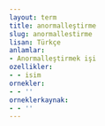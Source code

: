 ```yaml
---
layout: term
title: anormalleştirme
slug: anormallestirme
lisan: Türkçe
anlamlar:
- Anormalleştirmek işi
ozellikler:
- - isim
ornekler:
- - ''
orneklerkaynak:
- - ''
---
```

